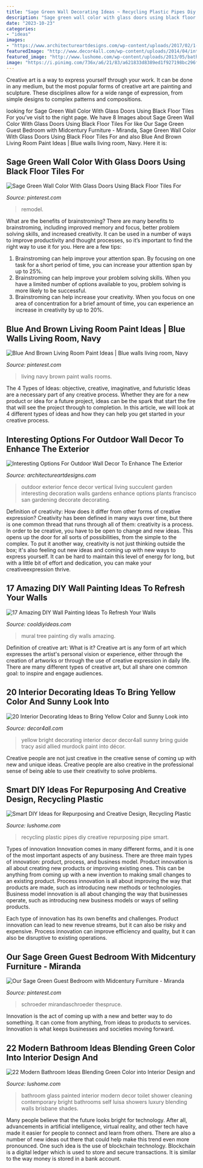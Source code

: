 ```yaml
---
title: "Sage Green Wall Decorating Ideas ~ Recycling Plastic Pipes Diy Creative Repurposing Pipe Smart"
description: "Sage green wall color with glass doors using black floor tiles for"
date: "2023-10-23"
categories:
- "ideas"
images:
- "https://www.architectureartdesigns.com/wp-content/uploads/2017/02/1-21-630x450.jpg"
featuredImage: "http://www.decor4all.com/wp-content/uploads/2014/04/interior-decorating-ideas-yellow-color-paint-home-accessories-16.jpg"
featured_image: "http://www.lushome.com/wp-content/uploads/2013/05/bathroom-design-decor-ideas-green-color-schemes-15.jpg"
image: "https://i.pinimg.com/736x/a6/21/83/a621833d8389ed1f927198bc296fd58f.jpg"
---
```



Creative art is a way to express yourself through your work. It can be done in any medium, but the most popular forms of creative art are painting and sculpture. These disciplines allow for a wide range of expression, from simple designs to complex patterns and compositions.

	

		
looking for Sage Green Wall Color With Glass Doors Using Black Floor Tiles For you've visit to the right page. We have 8 Images about Sage Green Wall Color With Glass Doors Using Black Floor Tiles For like Our Sage Green Guest Bedroom with Midcentury Furniture - Miranda, Sage Green Wall Color With Glass Doors Using Black Floor Tiles For and also Blue And Brown Living Room Paint Ideas | Blue walls living room, Navy. Here it is:
		
    
## Sage Green Wall Color With Glass Doors Using Black Floor Tiles For

<img loading=lazy src="https://i.pinimg.com/736x/0d/ad/7e/0dad7e02dc74e4d5a6c637d769473b0b.jpg" onerror="this.onerror=null;this.src='https://tse3.mm.bing.net/th?id=OIP.fc9a9XCORL6FAT1PgUEobQHaKW&amp;pid=15.1';" alt="Sage Green Wall Color With Glass Doors Using Black Floor Tiles For">

_Source: pinterest.com_

>remodel. 

	

What are the benefits of brainstroming?
There are many benefits to brainstroming, including improved memory and focus, better problem solving skills, and increased creativity. It can be used in a number of ways to improve productivity and thought processes, so it’s important to find the right way to use it for you. Here are a few tips: 
1. Brainstroming can help improve your attention span. By focusing on one task for a short period of time, you can increase your attention span by up to 25%. 
2. Brainstroming can help improve your problem solving skills. When you have a limited number of options available to you, problem solving is more likely to be successful. 
3. Brainstroming can help increase your creativity. When you focus on one area of concentration for a brief amount of time, you can experience an increase in creativity by up to 20%.

    
## Blue And Brown Living Room Paint Ideas | Blue Walls Living Room, Navy

<img loading=lazy src="https://i.pinimg.com/736x/a6/21/83/a621833d8389ed1f927198bc296fd58f.jpg" onerror="this.onerror=null;this.src='https://tse1.mm.bing.net/th?id=OIP.0F0kPER3PUGGv5lM1F_FawHaKE&amp;pid=15.1';" alt="Blue And Brown Living Room Paint Ideas | Blue walls living room, Navy">

_Source: pinterest.com_

>living navy brown paint walls rooms. 

	

The 4 Types of Ideas: objective, creative, imaginative, and futuristic
Ideas are a necessary part of any creative process. Whether they are for a new product or idea for a future project, ideas can be the spark that start the fire that will see the project through to completion. In this article, we will look at 4 different types of ideas and how they can help you get started in your creative process.

    
## Interesting Options For Outdoor Wall Decor To Enhance The Exterior

<img loading=lazy src="https://www.architectureartdesigns.com/wp-content/uploads/2017/02/1-21-630x450.jpg" onerror="this.onerror=null;this.src='https://tse4.mm.bing.net/th?id=OIP.ncYcjkaSyz93gtr3SKhDuwHaFS&amp;pid=15.1';" alt="Interesting Options For Outdoor Wall Decor To Enhance The Exterior">

_Source: architectureartdesigns.com_

>outdoor exterior fence decor vertical living succulent garden interesting decoration walls gardens enhance options plants francisco san gardening decorate decorating. 

	

Definition of creativity: How does it differ from other forms of creative expression?
Creativity has been defined in many ways over time, but there is one common thread that runs through all of them: creativity is a process. In order to be creative, you have to be open to change and new ideas. This opens up the door for all sorts of possibilities, from the simple to the complex.
To put it another way, creativity is not just thinking outside the box; it's also feeling out new ideas and coming up with new ways to express yourself. It can be hard to maintain this level of energy for long, but with a little bit of effort and dedication, you can make your creativeexpression thrive.

    
## 17 Amazing DIY Wall Painting Ideas To Refresh Your Walls

<img loading=lazy src="http://cooldiyideas.com/wp-content/uploads/2015/07/Tree-Mural.jpg" onerror="this.onerror=null;this.src='https://tse2.mm.bing.net/th?id=OIP.TW7BOu4x3fj9FSCJ7lLnAgHaJ4&amp;pid=15.1';" alt="17 Amazing DIY Wall Painting Ideas To Refresh Your Walls">

_Source: cooldiyideas.com_

>mural tree painting diy walls amazing. 

	

Definition of creative art: What is it?
Creative art is any form of art which expresses the artist's personal vision or experience, either through the creation of artworks or through the use of creative expression in daily life. There are many different types of creative art, but all share one common goal: to inspire and engage audiences.

    
## 20 Interior Decorating Ideas To Bring Yellow Color And Sunny Look Into

<img loading=lazy src="http://www.decor4all.com/wp-content/uploads/2014/04/interior-decorating-ideas-yellow-color-paint-home-accessories-16.jpg" onerror="this.onerror=null;this.src='https://tse4.mm.bing.net/th?id=OIP.RE7rQmo7NT5nzWtA1V5qbgAAAA&amp;pid=15.1';" alt="20 Interior Decorating Ideas to Bring Yellow Color and Sunny Look into">

_Source: decor4all.com_

>yellow bright decorating interior decor decor4all sunny bring guide tracy asid allied murdock paint into décor. 

	

Creative people are not just creative in the creative sense of coming up with new and unique ideas. Creative people are also creative in the professional sense of being able to use their creativity to solve problems.

    
## Smart DIY Ideas For Repurposing And Creative Design, Recycling Plastic

<img loading=lazy src="https://www.lushome.com/wp-content/uploads/2020/01/plastic-recycling-pipe-designs-4.jpg" onerror="this.onerror=null;this.src='https://tse3.mm.bing.net/th?id=OIP.GKiTovhlOvIQdIHbECZ5-wHaJ3&amp;pid=15.1';" alt="Smart DIY Ideas for Repurposing and Creative Design, Recycling Plastic">

_Source: lushome.com_

>recycling plastic pipes diy creative repurposing pipe smart. 

	

Types of innovation
Innovation comes in many different forms, and it is one of the most important aspects of any business. There are three main types of innovation: product, process, and business model.
Product innovation is all about creating new products or improving existing ones. This can be anything from coming up with a new invention to making small changes to an existing product. Process innovation is all about improving the way that products are made, such as introducing new methods or technologies. Business model innovation is all about changing the way that businesses operate, such as introducing new business models or ways of selling products.

Each type of innovation has its own benefits and challenges. Product innovation can lead to new revenue streams, but it can also be risky and expensive. Process innovation can improve efficiency and quality, but it can also be disruptive to existing operations.

    
## Our Sage Green Guest Bedroom With Midcentury Furniture - Miranda

<img loading=lazy src="https://i.pinimg.com/736x/60/c1/ee/60c1ee1afab118d53eb879b1a6c2b712.jpg" onerror="this.onerror=null;this.src='https://tse2.mm.bing.net/th?id=OIP.ozr8XkOgswSpf5H4x-ue9AHaLI&amp;pid=15.1';" alt="Our Sage Green Guest Bedroom with Midcentury Furniture - Miranda">

_Source: pinterest.com_

>schroeder mirandaschroeder thespruce. 

	

Innovation is the act of coming up with a new and better way to do something. It can come from anything, from ideas to products to services. Innovation is what keeps businesses and societies moving forward.

    
## 22 Modern Bathroom Ideas Blending Green Color Into Interior Design And

<img loading=lazy src="http://www.lushome.com/wp-content/uploads/2013/05/bathroom-design-decor-ideas-green-color-schemes-15.jpg" onerror="this.onerror=null;this.src='https://tse2.mm.bing.net/th?id=OIP.oUjqn1G6rJjvA3Gscqk2EQAAAA&amp;pid=15.1';" alt="22 Modern Bathroom Ideas Blending Green Color into Interior Design and">

_Source: lushome.com_

>bathroom glass painted interior modern decor toilet shower cleaning contemporary bright bathrooms self luisa showers luxury blending walls brisbane shades. 

	

Many people believe that the future looks bright for technology. After all, advancements in artificial intelligence, virtual reality, and other tech have made it easier for people to connect and learn from others. There are also a number of new ideas out there that could help make this trend even more pronounced. One such idea is the use of blockchain technology. Blockchain is a digital ledger which is used to store and secure transactions. It is similar to the way money is stored in a bank account.

